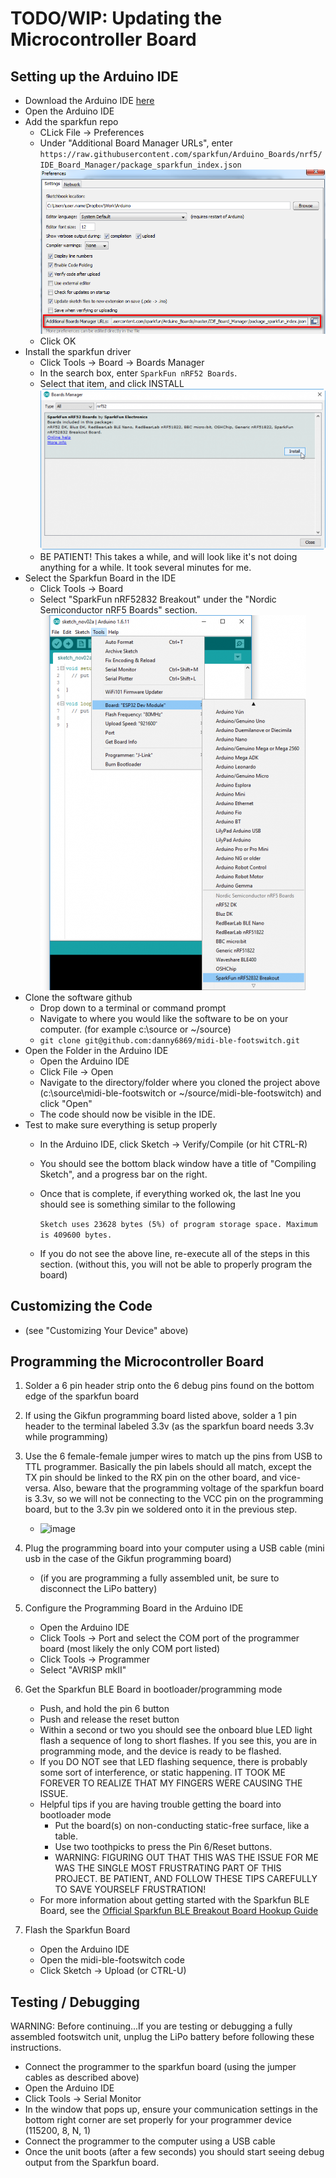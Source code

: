 # TODO/WIP: Updating the Microcontroller Board

## Setting up the Arduino IDE

- Download the Arduino IDE [here](https://www.arduino.cc/en/main/software)
- Open the Arduino IDE
- Add the sparkfun repo
  - CLick File -> Preferences
  - Under "Additional Board Manager URLs", enter
    `https://raw.githubusercontent.com/sparkfun/Arduino_Boards/nrf5/IDE_Board_Manager/package_sparkfun_index.json`
    ![image](arduino-board-add.png)
  - Click OK
- Install the sparkfun driver
  - Click Tools -> Board -> Boards Manager
  - In the search box, enter `SparkFun nRF52 Boards`.
  - Select that item, and click INSTALL
    ![image](arduino-nrf52-board-install.png)
  - BE PATIENT!  This takes a while, and will look like it's not doing
    anything for a while.  It took several minutes for me.
- Select the Sparkfun Board in the IDE
  - Click Tools -> Board
  - Select "SparkFun nRF52832 Breakout" under the "Nordic Semiconductor nRF5 Boards" section.
    ![image](arduino-board-selection.png)
- Clone the software github
  - Drop down to a terminal or command prompt
  - Navigate to where you would like the software to be on your computer.
    (for example c:\\source or ~/source)
  - `git clone git@github.com:danny6869/midi-ble-footswitch.git`
- Open the Folder in the Arduino IDE
  - Open the Arduino IDE
  - Click File -> Open
  - Navigate to the directory/folder where you cloned the project above
  (c:\\source\\midi-ble-footswitch or ~/source/midi-ble-footswitch) and click
  "Open"
  - The code should now be visible in the IDE.
- Test to make sure everything is setup properly
  - In the Arduino IDE, click Sketch -> Verify/Compile (or hit CTRL-R)
  - You should see the bottom black window have a title of "Compiling
    Sketch", and a progress bar on the right.
  - Once that is complete, if everything worked ok, the last lne you should
    see is something similar to the following

    `Sketch uses 23628 bytes (5%) of program storage space. Maximum is 409600 bytes.`

  - If you do not see the above line, re-execute all of the steps in this
    section.  (without this, you will not be able to properly program the board)

## Customizing the Code

- (see "Customizing Your Device" above)

## Programming the Microcontroller Board

1. Solder a 6 pin header strip onto the 6 debug pins found on the bottom
edge of the sparkfun board

2. If using the Gikfun programming board listed above, solder a 1 pin header
to the terminal labeled 3.3v (as the sparkfun board needs 3.3v while
programming)

3. Use the 6 female-female jumper wires to match up the pins from USB to TTL programmer.  Basically the pin labels should all match, except the TX pin should be linked to the RX pin on the other board, and vice-versa.  Also, beware that the programming voltage of the sparkfun board is 3.3v, so we will not be connecting to the VCC pin on the programming board, but to the 3.3v pin we soldered onto it in the previous step.
   - ![image](programmer-hookup.png)

4. Plug the programming board into your computer using a USB cable (mini usb in the case of the Gikfun programming board)
   - (if you are programming a fully assembled unit, be sure to disconnect the LiPo battery)

5. Configure the Programming Board in the Arduino IDE
   - Open the Arduino IDE
   - Click Tools -> Port and select the COM port of the programmer board (most likely the only COM port listed)
   - Click Tools -> Programmer
   - Select "AVRISP mkII"

6. Get the Sparkfun BLE Board in bootloader/programming mode
   - Push, and hold the pin 6 button
   - Push and release the reset button
   - Within a second or two you should see the onboard blue LED light flash a
  sequence of long to short flashes.  If you see this, you are in
  programming mode, and the device is ready to be flashed.
   - If you DO NOT see that LED flashing sequence, there is probably some
  sort of interference, or static happening.  IT TOOK ME FOREVER TO REALIZE
  THAT MY FINGERS WERE CAUSING THE ISSUE.
   - Helpful tips if you are having trouble getting the board into bootloader
  mode
     - Put the board(s) on non-conducting static-free surface, like a table.
     - Use two toothpicks to press the Pin 6/Reset buttons.
     - WARNING: FIGURING OUT THAT THIS WAS THE ISSUE FOR ME WAS THE SINGLE MOST FRUSTRATING PART OF THIS PROJECT.  BE PATIENT, AND FOLLOW THESE TIPS CAREFULLY TO SAVE YOURSELF FRUSTRATION!
   - For more information about getting started with the Sparkfun BLE Board,
  see the [Official Sparkfun BLE Breakout Board Hookup Guide](https://learn.sparkfun.com/tutorials/nrf52832-breakout-board-hookup-guide?_ga=2.235217601.1522060654.1581984917-256708523.1575427305)

7. Flash the Sparkfun Board
   - Open the Arduino IDE
   - Open the midi-ble-footswitch code
   - Click Sketch -> Upload (or CTRL-U)

## Testing / Debugging

WARNING: Before continuing...If you are testing or debugging a fully assembled footswitch unit, unplug the LiPo battery before following these instructions.

- Connect the programmer to the sparkfun board (using the jumper cables as described above)
- Open the Arduino IDE
- Click Tools -> Serial Monitor
- In the window that pops up, ensure your communication settings in the bottom right corner are set properly for your programmer device (115200, 8, N, 1)
- Connect the programmer to the computer using a USB cable
- Once the unit boots (after a few seconds) you should start seeing debug output from the Sparkfun board.

